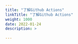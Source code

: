 ```yaml
---
title: "了解Github Actions"
linkTitle: "了解Github Actions"
weight: 1000
date: 2022-01-24
description: >
  
---
```




